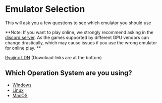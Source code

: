 # Emulator Selection

This will ask you a few questions to see which emulator you should use


**Note: If you want to play online, we strongly recommend asking in the [discord server](https://discord.gg/87bsZWwF3X). As the games supported by different GPU vendors can change drastically, which may cause issues if you use the wrong emulator for online play. ** 


[Ryujinx LDN](https://www.patreon.com/posts/introducing-ldn2-45268370)
(Download links are at the bottom)

## Which Operation System are you using?

- [Windows](https://github.com/Abd-007/Switch-Emulators-Guide/blob/main/Selection/Windows/GPUVendor.md)
- [Linux](https://github.com/Abd-007/Switch-Emulators-Guide/blob/main/Selection/Linux.md)
- [MacOS](https://github.com/Abd-007/Switch-Emulators-Guide/blob/main/Selection/MacOS.md)
